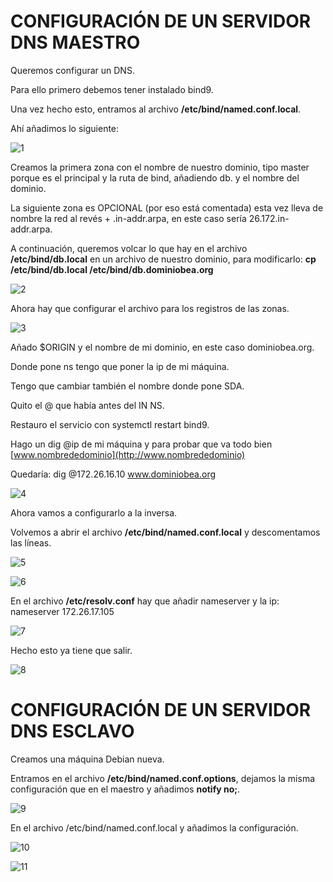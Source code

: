 # CONFIGURACIÓN DE UN SERVIDOR DNS MAESTRO

Queremos configurar un DNS.

Para ello primero debemos tener instalado bind9.

Una vez hecho esto, entramos al archivo **/etc/bind/named.conf.local**.  

Ahí añadimos lo siguiente:

![1](img/1.png)  

Creamos la primera zona con el nombre de nuestro dominio, tipo master porque es el principal y la ruta de bind, añadiendo db. y el nombre del dominio.

La siguiente zona es OPCIONAL (por eso está comentada) esta vez lleva de nombre la red al revés + .in-addr.arpa, en este caso sería 26.172.in-addr.arpa.

A continuación, queremos volcar lo que hay en el archivo **/etc/bind/db.local** en un archivo de nuestro dominio, para modificarlo: **cp /etc/bind/db.local /etc/bind/db.dominiobea.org**

![2](img/2.png)

Ahora hay que configurar el archivo para los registros de las zonas.

![3](img/3.png)

Añado $ORIGIN y el nombre de mi dominio, en este caso dominiobea.org.

Donde pone ns tengo que poner la ip de mi máquina.

Tengo que cambiar también el nombre donde pone SDA.

Quito el @ que había antes del IN NS.

Restauro el servicio con systemctl restart bind9.

Hago un dig @ip de mi máquina y para probar que va todo bien [www.nombrededominio](http://www.nombrededominio)

Quedaría: dig @172.26.16.10 www.dominiobea.org  

![4](img/4.png)

Ahora vamos a configurarlo a la inversa.

Volvemos a abrir el archivo **/etc/bind/named.conf.local** y descomentamos las líneas. 

![5](img/5.png)

![6](img/6.png)

En el archivo **/etc/resolv.conf** hay que añadir nameserver y la ip: nameserver 172.26.17.105

![7](img/7.png)

Hecho esto ya tiene que salir.

![8](img/8.png)

# CONFIGURACIÓN DE UN SERVIDOR DNS ESCLAVO

Creamos una máquina Debian nueva.

Entramos en el archivo **/etc/bind/named.conf.options**, dejamos la misma configuración que en el maestro y añadimos **notify no;**.

![9](img/9.png)

En el archivo /etc/bind/named.conf.local y añadimos la configuración.

![10](img/10.png)

![11](img/11.png)

